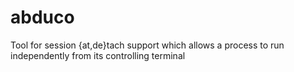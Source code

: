 # abduco
Tool for session {at,de}tach support which allows a process to run independently from its controlling terminal
